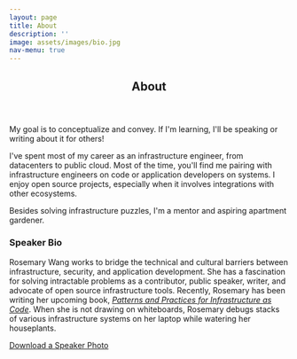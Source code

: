 ```yaml
---
layout: page
title: About
description: ''
image: assets/images/bio.jpg
nav-menu: true
---
```


<!-- Main -->
<div id="main" class="alt">
	<!-- One -->
	<section id="one">
		<div class="inner">
			<header class="major">
				<h1>About</h1>
			</header>
			<!-- Content -->
			<p>My goal is to conceptualize and convey. If I'm learning, I'll be speaking or writing about it for others!</p>
            <p>I've spent most of my career as an infrastructure engineer, from datacenters to public cloud. Most of the time, you'll find me pairing with infrastructure engineers on code or application developers on systems. I enjoy open source projects, especially when it involves integrations with other ecosystems.</p>
            <p>Besides solving infrastructure puzzles, I'm a mentor and aspiring apartment gardener.</p>
			<div class="row">
				<div class="inner">
					<h3>Speaker Bio</h3>
					<p>Rosemary Wang works to bridge the technical and cultural barriers between infrastructure, security,
					    and application development. She has a fascination for solving intractable problems
						as a contributor, public speaker, writer, and advocate of open source infrastructure tools.
						Recently, Rosemary has been writing her upcoming book,
						<i><a href="https://www.manning.com/books/patterns-and-practices-for-infrastructure-as-code">Patterns and Practices for Infrastructure as Code</a></i>.
						When she is not drawing on whiteboards, Rosemary debugs stacks of various
						infrastructure systems on her laptop while watering her houseplants.</p>
					<p><a href="assets/images/speaker_headshot.jpg">Download a Speaker Photo</a></p>
				</div>
			</div>
		</div>
	</section>
</div>